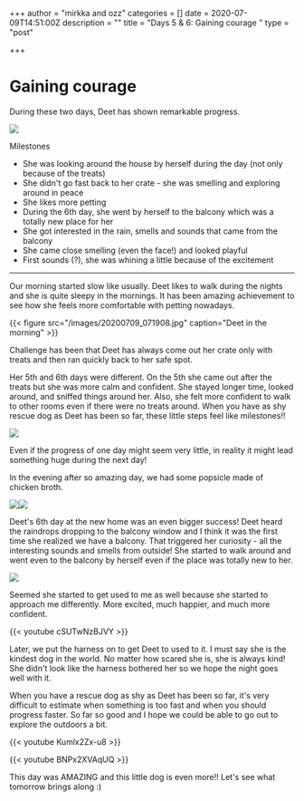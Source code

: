 +++
author = "mirkka and ozz"
categories = []
date = 2020-07-09T14:51:00Z
description = ""
title = "Days 5 & 6: Gaining courage "
type = "post"

+++
# Gaining courage

During these two days, Deet has shown remarkable progress.

![](/images/20200709_194320.jpg)

Milestones

* She was looking around the house by herself during the day (not only because of the treats)
* She didn't go fast back to her crate - she was smelling and exploring around in peace
* She likes more petting
* During the 6th day, she went by herself to the balcony which was a totally new place for her
* She got interested in the rain, smells and sounds that came from the balcony
* She came close smelling (even the face!) and looked playful
* First sounds (?), she was whining a little because of the excitement

***

Our morning started slow like usually. Deet likes to walk during the nights and she is quite sleepy in the mornings. It has been amazing achievement to see how she feels more comfortable with petting nowadays.

{{< figure src="/images/20200709_071908.jpg" caption="Deet in the morning" >}}

Challenge has been that Deet has always come out her crate only with treats and then ran quickly back to her safe spot.

Her 5th and 6th days were different. On the 5th she came out after the treats but she was more calm and confident. She stayed longer time, looked around, and sniffed things around her. Also, she felt more confident to walk to other rooms even if there were no treats around. When you have as shy rescue dog as Deet has been so far, these little steps feel like milestones!!

![](/images/whatsapp-image-2020-07-10-at-09-58-03.jpeg)

Even if the progress of one day might seem very little, in reality it might lead something huge during the next day!

In the evening after so amazing day, we had some popsicle made of chicken broth.

![](/images/20200708_201108.jpg)![](/images/20200708_200317.jpg)

Deet's 6th day at the new home was an even bigger success! Deet heard the raindrops dropping to the balcony window and I think it was the first time she realized we have a balcony. That triggered her curiosity - all the interesting sounds and smells from outside! She started to walk around and went even to the balcony by herself even if the place was totally new to her.

![](/images/whatsapp-image-2020-07-09-at-18-02-22.jpeg)

Seemed she started to get used to me as well because she started to approach me differently. More excited, much happier, and much more confident.

{{< youtube cSUTwNzBJVY >}}

Later, we put the harness on to get Deet to used to it. I must say she is the kindest dog in the world. No matter how scared she is, she is always kind! She didn't look like the harness bothered her so we hope the night goes well with it.

When you have a rescue dog as shy as Deet has been so far, it's very difficult to estimate when something is too fast and when you should progress faster. So far so good and I hope we could be able to go out to explore the outdoors a bit.

{{< youtube Kumlx2Zx-u8 >}}

{{< youtube BNPx2XVAqUQ >}}

This day was AMAZING and this little dog is even more!! Let's see what tomorrow brings along :)